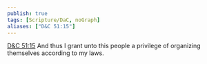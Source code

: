 ```yaml
---
publish: true
tags: [Scripture/DaC, noGraph]
aliases: ["D&C 51:15"]
---
```

[D&C 51:15](https://churchofjesuschrist.org/study/scriptures/dc-testament/dc/51?lang=eng&id=p15#p15) And thus I grant unto this people a privilege of organizing themselves according to my laws.
